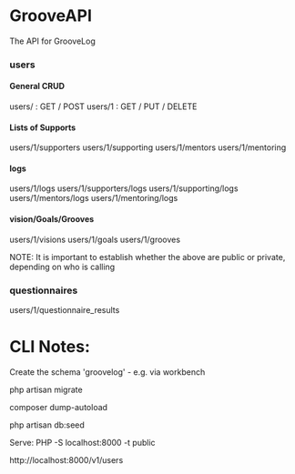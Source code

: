 # GrooveAPI

The API for GrooveLog

### users

#### General CRUD
users/ : GET / POST
users/1 : GET / PUT / DELETE

#### Lists of Supports
users/1/supporters
users/1/supporting
users/1/mentors
users/1/mentoring

#### logs
users/1/logs
users/1/supporters/logs
users/1/supporting/logs
users/1/mentors/logs
users/1/mentoring/logs

#### vision/Goals/Grooves
users/1/visions
users/1/goals
users/1/grooves

NOTE: It is important to establish whether the above are public or private, depending on who is calling

### questionnaires
users/1/questionnaire_results


# CLI Notes:
Create the schema 'groovelog' - e.g. via workbench

php artisan migrate

composer dump-autoload

php artisan db:seed


Serve:
PHP -S localhost:8000 -t public

http://localhost:8000/v1/users